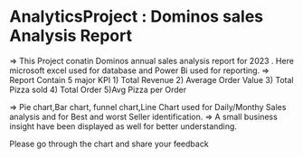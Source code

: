 # AnalyticsProject : Dominos sales Analysis Report
=> This Project conatin Dominos annual sales analysis report for 2023 . Here microsoft excel used for database and Power Bi used for reporting.
=> Report Contain 5 major  KPI
      1) Total Revenue
      2) Average Order Value
      3) Total Pizza sold
      4) Total Order
      5)Avg Pizza per  Order

=> Pie chart,Bar chart, funnel chart,Line Chart used for Daily/Monthy Sales analysis and  for Best and worst Seller identification.
=> A small business insight have been displayed as well for better understanding.

Please go through the chart  and share your feedback


